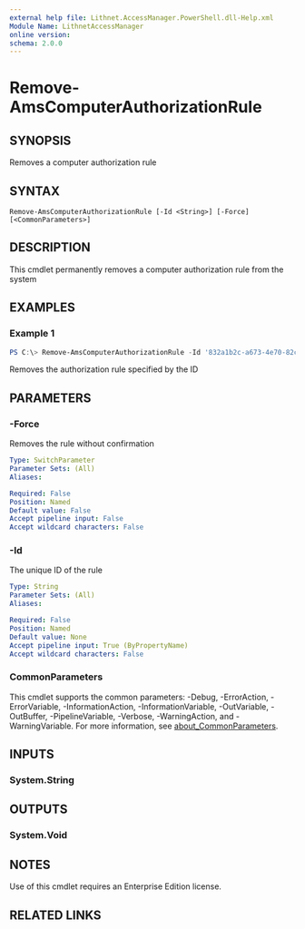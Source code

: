```yaml
---
external help file: Lithnet.AccessManager.PowerShell.dll-Help.xml
Module Name: LithnetAccessManager
online version:
schema: 2.0.0
---
```


# Remove-AmsComputerAuthorizationRule

## SYNOPSIS
Removes a computer authorization rule

## SYNTAX

```
Remove-AmsComputerAuthorizationRule [-Id <String>] [-Force] [<CommonParameters>]
```

## DESCRIPTION
This cmdlet permanently removes a computer authorization rule from the system

## EXAMPLES

### Example 1
```powershell
PS C:\> Remove-AmsComputerAuthorizationRule -Id '832a1b2c-a673-4e70-82cd-59c16675203e'
```

Removes the authorization rule specified by the ID

## PARAMETERS

### -Force
Removes the rule without confirmation

```yaml
Type: SwitchParameter
Parameter Sets: (All)
Aliases:

Required: False
Position: Named
Default value: False
Accept pipeline input: False
Accept wildcard characters: False
```

### -Id
The unique ID of the rule

```yaml
Type: String
Parameter Sets: (All)
Aliases:

Required: False
Position: Named
Default value: None
Accept pipeline input: True (ByPropertyName)
Accept wildcard characters: False
```

### CommonParameters
This cmdlet supports the common parameters: -Debug, -ErrorAction, -ErrorVariable, -InformationAction, -InformationVariable, -OutVariable, -OutBuffer, -PipelineVariable, -Verbose, -WarningAction, and -WarningVariable. For more information, see [about_CommonParameters](http://go.microsoft.com/fwlink/?LinkID=113216).

## INPUTS

### System.String
## OUTPUTS

### System.Void
## NOTES
Use of this cmdlet requires an Enterprise Edition license.

## RELATED LINKS
